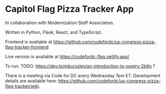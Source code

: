 # Capitol Flag Pizza Tracker App

In collaboration with Modernization Staff Association.

Written in Python, Flask, React, and TypeScript.

Frontend is available at https://github.com/codefordc/us-congress-pizza-flag-tracker-frontend

Live version is available at https://codefordc-flag.netlify.app/

To run:
TODO: https://dev.to/mburszley/an-introduction-to-poetry-2b6n ?

There is a meeting via Code for DC every Wednesday 7pm ET. Development details are available here: https://github.com/codefordc/us-congress-pizza-flag-tracker/wiki.
